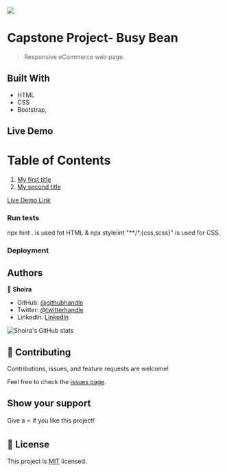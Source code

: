 ![](https://img.shields.io/badge/Microverse-blueviolet)

# Capstone Project- Busy Bean

>  Responsive eCommerce web page.




## Built With

- HTML
- CSS
- Bootstrap, 

## Live Demo
# Table of Contents

1. [My first title](#my-first-title)
2. [My second title](#my-second-title)


[Live Demo Link](https://shoirata.github.io/ZATTIX/)


### Run tests

npx hint . is used fot HTML & npx stylelint "**/*.{css,scss}" is used for CSS.

### Deployment



## Authors

👤 **Shoira**

- GitHub: [@githubhandle](https://github.com/shoirata)
- Twitter: [@twitterhandle](https://twitter.com/Shoira03)
- LinkedIn: [LinkedIn](https://www.linkedin.com/in/shoira-tashpulatova-bab4a7122/)

![Shoira's GitHub stats](https://github-readme-stats.vercel.app/api?username=shoirata&count_private=true)

## 🤝 Contributing

Contributions, issues, and feature requests are welcome!

Feel free to check the [issues page](issues/).



## Show your support

Give a ⭐️ if you like this project!


## 📝 License

This project is [MIT](lic.url) licensed.
